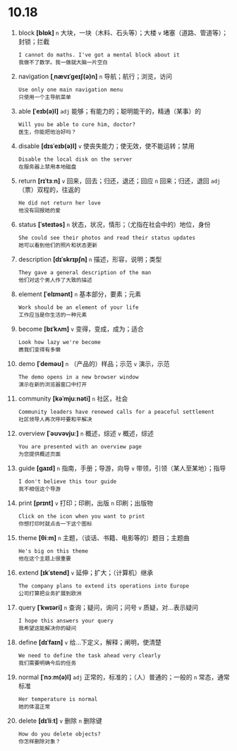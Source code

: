 # 10.18

1. block **[blɒk]** `n` 大块，一块（木料、石头等）；大楼 `v` 堵塞（道路、管道等）；封锁；拦截

   ```
   I cannot do maths. I've got a mental block about it
   我做不了数学。我一做就大脑一片空白
   ```

2. navigation **[ˌnævɪˈɡeɪʃ(ə)n]** `n` 导航；航行；浏览，访问

   ```
   Use only one main navigation menu
   只使用一个主导航菜单
   ```

3. able **[ˈeɪb(ə)l]** `adj` 能够；有能力的；聪明能干的，精通（某事）的

   ```
   Will you be able to cure him, doctor?
   医生，你能把他治好吗？
   ```

4. disable **[dɪsˈeɪb(ə)l]** `v` 使丧失能力；使无效，使不能运转；禁用

   ```
   Disable the local disk on the server
   在服务器上禁用本地磁盘
   ```

5. return **[rɪˈtɜːn]** `v` 回来，回去；归还，退还；回应 `n` 回来；归还，退回 `adj` （票）双程的，往返的

   ```
   He did not return her love
   他没有回报她的爱
   ```

6. status **[ˈsteɪtəs]** `n` 状态，状况，情形；（尤指在社会中的）地位，身份

   ```
   She could see their photos and read their status updates
   她可以看到他们的照片和状态更新
   ```

7. description **[dɪˈskrɪpʃn]** `n` 描述，形容，说明；类型

   ```
   They gave a general description of the man
   他们对这个男人作了大致的描述
   ```

8. element **[ˈelɪmənt]** `n` 基本部分，要素；元素

   ```
   Work should be an element of your life
   工作应当是你生活的一种元素
   ```

9. become **[bɪˈkʌm]** `v` 变得，变成，成为；适合

   ```
   Look how lazy we're become
   瞧我们变得有多懒
   ```

10. demo **[ˈdeməʊ]** `n` （产品的）样品；示范 `v` 演示，示范

    ```
    The demo opens in a new browser window
    演示在新的浏览器窗口中打开
    ```

11. community **[kəˈmjuːnəti]** `n` 社区，社会

    ```
    Community leaders have renewed calls for a peaceful settlement
    社区领导人再次呼吁要和平解决
    ```

12. overview **[ˈəʊvəvjuː]** `n` 概述，综述 `v` 概述，综述

    ```
    You are presented with an overview page
    为您提供概述页面
    ```

13. guide **[ɡaɪd]** `n` 指南，手册；导游，向导 `v` 带领，引领（某人至某地）；指导

    ```
    I don't believe this tour guide
    我不相信这个导游
    ```

14. print **[prɪnt]** `v` 打印；印刷，出版 `n` 印刷；出版物

    ```
    Click on the icon when you want to print
    你想打印时就点击一下这个图标
    ```

15. theme **[θiːm]** `n` 主题，（谈话、书籍、电影等的）题目；主题曲

    ```
    He's big on this theme
    他在这个主题上很重要
    ```

16. extend **[ɪkˈstend]** `v` 延伸；扩大；（计算机）继承

    ```
    The company plans to extend its operations into Europe
    公司打算把业务扩展到欧洲
    ```

17. query **[ˈkwɪəri]** `n` 查询；疑问，询问；问号 `v` 质疑，对...表示疑问

    ```
    I hope this answers your query
    我希望这能解决你的疑问
    ```

18. define **[dɪˈfaɪn]** `v` 给...下定义，解释；阐明，使清楚

    ```
    We need to define the task ahead very clearly
    我们需要明确今后的任务
    ```

19. normal **[ˈnɔːm(ə)l]** `adj` 正常的，标准的；（人）普通的；一般的 `n` 常态，通常标准

    ```
    Her temperature is normal
    她的体温正常
    ```

20. delete **[dɪˈliːt]** `v` 删除 `n` 删除键

    ```
    How do you delete objects?
    你怎样删除对象？
    ```
